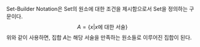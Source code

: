 Set-Builder Notation은 Set의 원소에 대한 조건을 제시함으로서 Set을 정의하는 구문이다.
$$
A = \{x | x\text{에 대한 서술}\}
$$
위와 같이 사용하면, 집합 $A$는 해당 서술을 만족하는 원소들로 이루어진 집합이 된다.